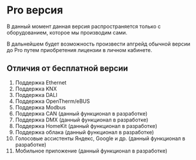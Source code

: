# Pro версия

В данный момент данная версия распространяется только с оборудованием, которое мы производим сами. 

В дальнейшем будет возможность произвести апгрейд обычной версии до Pro путем приобретения лицензии в личном кабинете.

## Отличия от бесплатной версии
1) Поддержка Ethernet
2) Поддержка KNX
3) Поддержка DALI
4) Поддержка OpenTherm/eBUS
5) Поддержка Modbus
6) Поддержка CAN (данный функционал в разработке)
7) Поддержка DMX (данный функционал в разработке)
8) Поддержка HomeKit (данный функционал в разработке)
9) Поддержка облака (данный функционал в разработке)
10) Голосовые ассистенты Яндекс, Google и др. (данный функционал в разработке)
11) Мобильное приложение (данный функционал в разработке)

